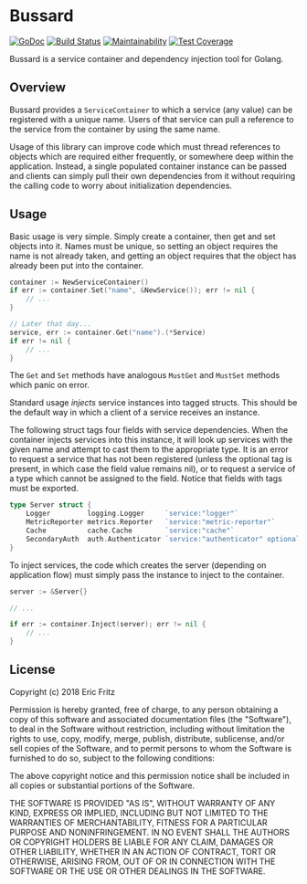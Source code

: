 # Bussard

[![GoDoc](https://godoc.org/github.com/go-nacelle/service?status.svg)](https://godoc.org/github.com/go-nacelle/service)
[![Build Status](https://secure.travis-ci.org/efritz/bussard.png)](http://travis-ci.org/efritz/bussard)
[![Maintainability](https://api.codeclimate.com/v1/badges/5f7ceba80716e77fe9fe/maintainability)](https://codeclimate.com/github/efritz/bussard/maintainability)
[![Test Coverage](https://api.codeclimate.com/v1/badges/5f7ceba80716e77fe9fe/test_coverage)](https://codeclimate.com/github/efritz/bussard/test_coverage)

Bussard is a service container and dependency injection tool for Golang.

## Overview

Bussard provides a `ServiceContainer` to which a service (any value) can
be registered with a unique name. Users of that service can pull a reference
to the service from the container by using the same name.

Usage of this library can improve code which must thread references to objects
which are required either frequently, or somewhere deep within the application.
Instead, a single populated container instance can be passed and clients can
simply pull their own dependencies from it without requiring the calling code
to worry about initialization dependencies.

## Usage

Basic usage is very simple. Simply create a container, then get and set objects
into it. Names must be unique, so setting an object requires the name is not
already taken, and getting an object requires that the object has already been
put into the container.

```go
container := NewServiceContainer()
if err := container.Set("name", &NewService()); err != nil {
    // ...
}

// Later that day...
service, err := container.Get("name").(*Service)
if err != nil {
    // ...
}
```

The `Get` and `Set` methods have analogous `MustGet` and `MustSet` methods
which panic on error.

Standard usage *injects* service instances into tagged structs. This should
be the default way in which a client of a service receives an instance.

The following struct tags four fields with service dependencies. When the
container injects services into this instance, it will look up services with
the given name and attempt to cast them to the appropriate type. It is an error
to request a service that has not been registered (unless the optional tag is
present, in which case the field value remains nil), or to request a service
of a type which cannot be assigned to the field. Notice that fields with tags
must be exported.

```go
type Server struct {
    Logger         logging.Logger     `service:"logger"`
    MetricReporter metrics.Reporter   `service:"metric-reporter"`
    Cache          cache.Cache        `service:"cache"`
    SecondaryAuth  auth.Authenticator `service:"authenticator" optional:"true"`
}
```

To inject services, the code which creates the server (depending on application
flow) must simply pass the instance to inject to the container.

```go
server := &Server{}

// ...

if err := container.Inject(server); err != nil {
    // ...
}
```

## License

Copyright (c) 2018 Eric Fritz

Permission is hereby granted, free of charge, to any person obtaining a copy
of this software and associated documentation files (the "Software"), to deal
in the Software without restriction, including without limitation the rights
to use, copy, modify, merge, publish, distribute, sublicense, and/or sell
copies of the Software, and to permit persons to whom the Software is
furnished to do so, subject to the following conditions:

The above copyright notice and this permission notice shall be included in
all copies or substantial portions of the Software.

THE SOFTWARE IS PROVIDED "AS IS", WITHOUT WARRANTY OF ANY KIND, EXPRESS OR
IMPLIED, INCLUDING BUT NOT LIMITED TO THE WARRANTIES OF MERCHANTABILITY,
FITNESS FOR A PARTICULAR PURPOSE AND NONINFRINGEMENT. IN NO EVENT SHALL THE
AUTHORS OR COPYRIGHT HOLDERS BE LIABLE FOR ANY CLAIM, DAMAGES OR OTHER
LIABILITY, WHETHER IN AN ACTION OF CONTRACT, TORT OR OTHERWISE, ARISING FROM,
OUT OF OR IN CONNECTION WITH THE SOFTWARE OR THE USE OR OTHER DEALINGS IN
THE SOFTWARE.
